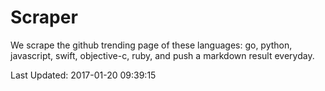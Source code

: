 # Scraper

We scrape the github trending page of these languages: go, python, javascript, swift, objective-c, ruby, and push a markdown result everyday.

Last Updated: 2017-01-20 09:39:15